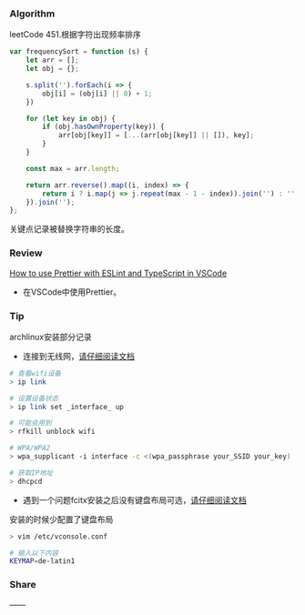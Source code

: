 ### Algorithm

leetCode 451.根据字符出现频率排序

``` javascript
var frequencySort = function (s) {
    let arr = [];
    let obj = {};

    s.split('').forEach(i => {
        obj[i] = (obj[i] || 0) + 1;
    })

    for (let key in obj) {
        if (obj.hasOwnProperty(key)) {
            arr[obj[key]] = [...(arr[obj[key]] || []), key];
        }
    }

    const max = arr.length;

    return arr.reverse().map((i, index) => {
        return i ? i.map(j => j.repeat(max - 1 - index)).join('') : '';
    }).join('');
};
```

关键点记录被替换字符串的长度。

### Review

[How to use Prettier with ESLint and TypeScript in VSCode](https://khalilstemmler.com/blogs/tooling/prettier/3)

- 在VSCode中使用Prettier。

### Tip

archlinux安装部分记录

- 连接到无线网，[请仔细阅读文档](https://wiki.archlinux.org/index.php/Network_configuration/Wireless)

``` bash
# 查看wifi设备
> ip link

# 设置设备状态
> ip link set _interface_ up

# 可能会用到 
> rfkill unblock wifi

# WPA/WPA2
> wpa_supplicant -i interface -c <(wpa_passphrase your_SSID your_key)

# 获取IP地址
> dhcpcd
```

- 遇到一个问题fcitx安装之后没有键盘布局可选，[请仔细阅读文档](https://wiki.archlinux.org/index.php/Installation_guide)

安装的时候少配置了键盘布局

``` bash
> vim /etc/vconsole.conf

# 输入以下内容
KEYMAP=de-latin1
```

### Share

——
